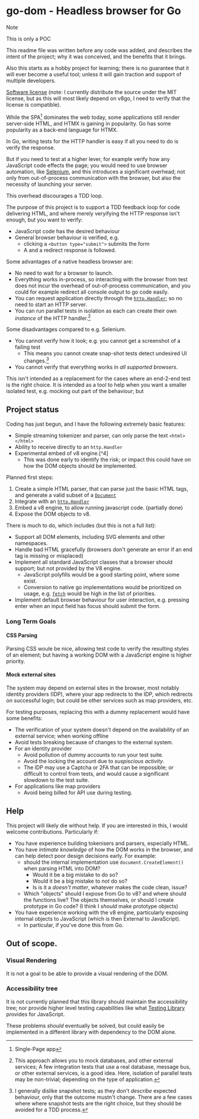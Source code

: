 # go-dom - Headless browser for Go

> [!NOTE] 
>
> This is only a POC
>
> This readme file was written before any code was added, and describes the
> intent of the project; why it was conceived, and the benefits that it brings.
>
> Also this starts as a hobby project for learning; there is no guarantee that
> it will ever become a useful tool; unless it will gain traction and support of
> multiple developers.

[Software license](./LICENSE.txt) (note: I currently distribute the source under
the MIT license, but as this will most likely depend on v8go, I need to verify
that the license is compatible).

While the SPA[^1] dominates the web today, some applications still render
server-side HTML, and HTMX is gaining in popularity. Go has some popularity as a
back-end language for HTMX.

In Go, writing tests for the HTTP handler is easy if all you need to do is
verify the response.

But if you need to test at a higher lever, for example verify how any JavaScript
code effects the page; you would need to use browser automation, like
[Selenium](https://www.selenium.dev/), and this introduces a significant 
overhead; not only from out-of-process communication with the browser, but also
the necessity of launching your server.

This overhead discourages a TDD loop.

The purpose of this project is to support a TDD feedback loop for code
delivering HTML, and where merely veryifying the HTTP response isn't enough, but
you want to verify:

- JavaScript code has the desired behaviour
- General browser behaviour is verified, e.g. 
  - clicking a `<button type="submit">` submits the form
  - A and a redirect response is followed.

Some advantages of a native headless browser are:

- No need to wait for a browser to launch.
- Everything works in-process, so interacting with the browser from test does
  not incur the overhead of out-of-process communication, and you could for
  example redirect all console output to go code easily.
- You can request application directly through the 
  [`http.Handler`](https://pkg.go.dev/net/http#Handler); so no need to start an
  HTTP server.
- You can run parallel tests in isolation as each can create their own _instance_
  of the HTTP handler.[^2]

Some disadvantages compared to e.g. Selenium.

- You cannot verify how it look; e.g. you cannot get a screenshot of a failing test
  - This means you cannot create snap-shot tests detect undesired UI changes.[^3]
- You cannot verify that everything works in _all supported browsers_.

This isn't intended as a replacement for the cases where an end-2-end test is
the right choice. It is intended as a tool to help when you want a smaller
isolated test, e.g. mocking out part of the behaviour; but 

## Project status

Coding has just begun, and I have the following extremely basic features:

- Simple streaming tokenizer and parser, can only parse the text `<html></html>`
- Ability to receive directly to an `http.Handler`
- Experimental embed of v8 engine.[^4]
  - This was done early to identify the risk; or impact this could have on how
    the DOM objects should be implemented.

Planned first steps:

1. Create a simple HTML parser, that can parse just the basic HTML tags, and
   generate a valid subset of a [`Document`](https://developer.mozilla.org/en-US/docs/Web/API/Document)
2. Integrate with an [`http.Handler`](https://pkg.go.dev/net/http#Handler)
3. Embed a v8 engine, to allow running javascript code. (partially done)
4. Expose the DOM objects to v8.

There is much to do, which includes (but this is not a full list):

- Support all DOM elements, including SVG elements and other namespaces.
- Handle bad HTML gracefully (browsers don't generate an error if an end tag is
  missing or misplaced)
- Implement all standard JavaScript classes that a browser should support; but
  not provided by the V8 engine.
  - JavaScript polyfills would be a good starting point, where some exist.
  - Conversion to native go implementations would be prioritized on usage, e.g.
    [`fetch`](https://developer.mozilla.org/en-US/docs/Web/API/Fetch_API) 
    would be high in the list of priorities.
- Implement default browser behaviour for user interaction, e.g. pressing 
  <key>enter</key> when an input field has focus should submit the form.

### Long Term Goals

#### CSS Parsing

Parsing CSS woule be nice, allowing test code to verify the resulting styles of
an element; but having a working DOM with a JavaScript engine is higher
priority.


#### Mock external sites

The system may depend on external sites in the browser, most notably identity
providers (IDP), where your app redirects to the IDP, which redirects on
successful login; but could be other services such as map providers, etc.

For testing purposes, replacing this with a dummy replacement would have some
benefits:

- The verification of your system doesn't depend on the availability of an
  external service; when working offline
- Avoid tests breaking because of changes to the external system.
- For an identity provider
  - Avoid pollution of dummy accounts to run your test suite.
  - Avoid the locking the account due to _suspiscious activity_.
  - The IDP may use a Captcha or 2FA that can be impossible; or difficult to
    control from tests, and would cause a significant slowdown to the test
    suite.
- For applications like map providers
  - Avoid being billed for API use during testing.

## Help

This project will likely die without help. If you are interested in this, I
would welcome contributions. Particularly if:

- You have experience building tokenisers and parsers, especially HTML.
- You have _intimate knowledge_ of how the DOM works in the browser, and can 
  help detect poor design decisions early. For example:
  - should the internal implementation use `document.CreateElement()`
    when parsing HTML into DOM? 
    - Would it be a big mistake to do so? 
    - Would it be a big mistake to _not_ do so? 
    - Is is it a _doesn't matter_, whatever makes the code clean, issue?
  - Which "objects" should I expose from Go to v8? and where should the
    functions live? The objects themselves, or should I create prototype
    in Go code? (I think I _should_ make prototype objects)
- You have experience working with the v8 engine, particularly exposing internal
  objects to JavaScript (which is then External to JavaScript).
  - In particular, if you've done this from Go.


## Out of scope.

### Visual Rendering

It is not a goal to be able to provide a visual rendering of the DOM.

### Accessibility tree

It is not currently planned that this library should maintain the accessibility
tree; nor provide higher level testing capabilities like what
[Testing Library](https://testing-library.com) provides for JavaScript.

These problems _should_ eventually be solved, but could easily be implemented in
a different library with dependency to the DOM alone.

[^1]: Single-Page app
[^2]: This approach allows you to mock databases, and other external services;
A few integration tests that use a real database, message bus, or other external
services, is a good idea. Here, isolation of parallel tests may be
non-trivial; depending on the type of application.
[^3]: I generally dislike snapshot tests; as they don't _describe_ expected
behaviour, only that the outcome mustn't change. There are a few cases where
where snapshot tests are the right choice, but they should be avoided for a TDD
process.
[^3]: The engine is based on the v8go project by originally by @rogchap, later
kept up-to-date by @tommie. The project is missing some features in dealing with
external objects; which I work on adding in my own fork.
